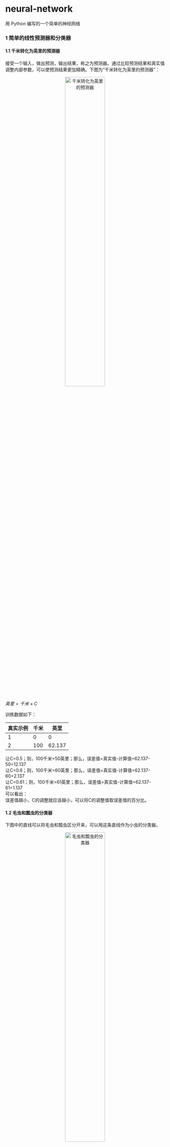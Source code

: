 # neural-network
用 Python 编写的一个简单的神经网络
### 1 简单的线性预测器和分类器
#### 1.1 千米转化为英里的预测器
接受一个输入，做出预测，输出结果，称之为预测器。通过比较预测结果和真实值调整内部参数，可以使预测结果更加精确。下图为“千米转化为英里的预测器”：  
<div align="center">
    <img src="static/pic/千米转化为英里的预测器.png" alt="千米转化为英里的预测器" width="50%">
</div>  

$英里=千米\times C$  

训练数据如下：

|真实示例|千米|英里|
| ---- | ---- | ---- |
|1|0|0|
|2|100|62.137|

让C=0.5；则，100千米=50英里；那么，误差值=真实值-计算值=62.137-50=12.137  
让C=0.6；则，100千米=60英里；那么，误差值=真实值-计算值=62.137-60=2.137  
让C=0.61；则，100千米=61英里；那么，误差值=真实值-计算值=62.137-61=1.137  
可以看出：  
误差值越小，C的调整就应该越小，可以将C的调整值取误差值的百分比。

#### 1.2 毛虫和瓢虫的分类器
下图中的直线可以将毛虫和瓢虫区分开来，可以用这条直线作为小虫的分类器。
<div align="center">
    <img src="static/pic/毛虫和瓢虫的分类器.png" alt="毛虫和瓢虫的分类器" width="50%">
</div>
这条直线可以写为  
$$y=Ax$$
训练数据如下:

|实例|宽度|长度|小虫|
|---|---|---|---|
|1|3.0|1.0|瓢虫|
|2|1.0|3.0|毛虫|

让A=0.25，则直线为$y=0.25x$，不能将小虫区分开来，如下图：
<div align="center">
    <img src="static/pic/毛虫和瓢虫的分类器1.png" alt="毛虫和瓢虫的分类器1" width="50%">
</div>

根据训练样本1，期望目标值设为1.1，避免直线穿过瓢虫；则，误差值=期望目标值-计算值=1.1-0.75=0.35，$\Delta A=0.35÷3=0.1167$；那么A=0.25+0.1167，直线为$y=0.3667x$。  
根据训练样本2，期望目标值设为2.9，避免直线穿过瓢虫；则，误差值=期望目标值-计算值=2.9-1*0.3667=2.5333，$\Delta A=2.5333÷1=2.5333$；那么A=0.3667+2.5333，直线为$y=2.9x$。  

如下图：
<div align="center">
    <img src="static/pic/毛虫和瓢虫的分类器2.png" alt="毛虫和瓢虫的分类器2" width="50%">
</div>
从上图可以看出，最终改进的直线抛弃了先前训练样本的学习结果，可以通过学习率（learning rate）来改进，让$A=A+L\Delta A$。  
设L=0.5，则三条直线分别为：y=0.25x，y=0.3083x，y=1.6042x，如下图：
<div align="center">
    <img src="static/pic/毛虫和瓢虫的分类器3.png" alt="毛虫和瓢虫的分类器2" width="50%">
</div>
